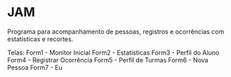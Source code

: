 # JAM
Programa para acompanhamento de pessoas, registros e ocorrências com estatísticas e recortes.


Telas:
Form1 - Monitor Inicial
Form2 - Estatísticas
Form3 - Perfil do Aluno
Form4 - Registrar Ocorrência
Form5 - Perfil de Turmas
Form6 - Nova Pessoa
Form7 - Eu
